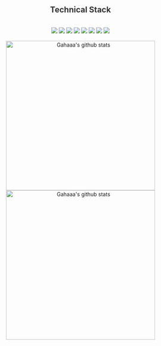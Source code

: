 
<div align="center">

<h2 style="color:#333"> Technical Stack </h2>
<br>

<img src="https://img.shields.io/badge/HTML-E34F26?style=flat-square&logo=HTML5&logoColor=white"/>
<img src="https://img.shields.io/badge/CSS3-085eeb?style=flat-square&logo=CSS3&logoColor=white"/>
<img src="https://img.shields.io/badge/SCSS-CC6699?style=flat-square&logo=Sass&logoColor=white"/>
<img src="https://img.shields.io/badge/JQuery-f6861f?style=flat-square&logo=jquery&logoColor=white"/>
<img src="https://img.shields.io/badge/JavaScript-F7DF1E?style=flat-square&logo=JavaScript&logoColor=white"/>
<img src="https://img.shields.io/badge/React-61DAFB?style=flat-square&logo=React&logoColor=white"/>
  <img src="https://img.shields.io/badge/phpStorm-000000?style=flat-square&logo=phpStorm&logoColor=white"/>
<img src="https://img.shields.io/badge/VSCode-1f9df6?style=flat-square&logo=VSCode&logoColor=white"/>


<br>
<br>

<a href="https://github.com/Gahaaa">
  <img style="width:400px" src="https://github-readme-stats.vercel.app/api?username=Gahaaa&show_icons=true&theme=tokyonight" alt="Gahaaa's github stats" />
</a>
<a href="https://github.com/Gahaaa">
  <img style="width:400px" src="https://github-readme-stats.vercel.app/api/top-langs/?username=Gahaaa&layout=compact&theme=tokyonight" alt="Gahaaa's github stats" />
</a>

<br />
<br />
